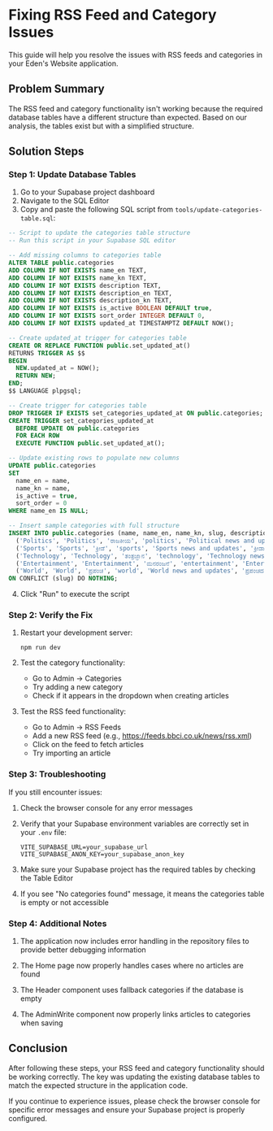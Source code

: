 # Fixing RSS Feed and Category Issues

This guide will help you resolve the issues with RSS feeds and categories in your Eden's Website application.

## Problem Summary

The RSS feed and category functionality isn't working because the required database tables have a different structure than expected. Based on our analysis, the tables exist but with a simplified structure.

## Solution Steps

### Step 1: Update Database Tables

1. Go to your Supabase project dashboard
2. Navigate to the SQL Editor
3. Copy and paste the following SQL script from `tools/update-categories-table.sql`:

```sql
-- Script to update the categories table structure
-- Run this script in your Supabase SQL editor

-- Add missing columns to categories table
ALTER TABLE public.categories 
ADD COLUMN IF NOT EXISTS name_en TEXT,
ADD COLUMN IF NOT EXISTS name_kn TEXT,
ADD COLUMN IF NOT EXISTS description TEXT,
ADD COLUMN IF NOT EXISTS description_en TEXT,
ADD COLUMN IF NOT EXISTS description_kn TEXT,
ADD COLUMN IF NOT EXISTS is_active BOOLEAN DEFAULT true,
ADD COLUMN IF NOT EXISTS sort_order INTEGER DEFAULT 0,
ADD COLUMN IF NOT EXISTS updated_at TIMESTAMPTZ DEFAULT NOW();

-- Create updated_at trigger for categories table
CREATE OR REPLACE FUNCTION public.set_updated_at()
RETURNS TRIGGER AS $$
BEGIN
  NEW.updated_at = NOW();
  RETURN NEW;
END;
$$ LANGUAGE plpgsql;

-- Create trigger for categories table
DROP TRIGGER IF EXISTS set_categories_updated_at ON public.categories;
CREATE TRIGGER set_categories_updated_at
  BEFORE UPDATE ON public.categories
  FOR EACH ROW
  EXECUTE FUNCTION public.set_updated_at();

-- Update existing rows to populate new columns
UPDATE public.categories 
SET 
  name_en = name,
  name_kn = name,
  is_active = true,
  sort_order = 0
WHERE name_en IS NULL;

-- Insert sample categories with full structure
INSERT INTO public.categories (name, name_en, name_kn, slug, description_en, description_kn, is_active, sort_order) VALUES
  ('Politics', 'Politics', 'ರಾಜಕೀಯ', 'politics', 'Political news and updates', 'ರಾಜಕೀಯ ಸುದ್ದಿಗಳು ಮತ್ತು ನವೀಕರಣಗಳು', true, 1),
  ('Sports', 'Sports', 'ಕ್ರೀಡೆ', 'sports', 'Sports news and updates', 'ಕ್ರೀಡಾ ಸುದ್ದಿಗಳು ಮತ್ತು ನವೀಕರಣಗಳು', true, 2),
  ('Technology', 'Technology', 'ತಂತ್ರಜ್ಞಾನ', 'technology', 'Technology news and updates', 'ತಂತ್ರಜ್ಞಾನ ಸುದ್ದಿಗಳು ಮತ್ತು ನವೀಕರಣಗಳು', true, 3),
  ('Entertainment', 'Entertainment', 'ಮನರಂಜನೆ', 'entertainment', 'Entertainment news and updates', 'ಮನರಂಜನಾ ಸುದ್ದಿಗಳು ಮತ್ತು ನವೀಕರಣಗಳು', true, 4),
  ('World', 'World', 'ಪ್ರಪಂಚ', 'world', 'World news and updates', 'ಪ್ರಪಂಚದ ಸುದ್ದಿಗಳು ಮತ್ತು ನವೀಕರಣಗಳು', true, 5)
ON CONFLICT (slug) DO NOTHING;
```

4. Click "Run" to execute the script

### Step 2: Verify the Fix

1. Restart your development server:
   ```
   npm run dev
   ```

2. Test the category functionality:
   - Go to Admin → Categories
   - Try adding a new category
   - Check if it appears in the dropdown when creating articles

3. Test the RSS feed functionality:
   - Go to Admin → RSS Feeds
   - Add a new RSS feed (e.g., https://feeds.bbci.co.uk/news/rss.xml)
   - Click on the feed to fetch articles
   - Try importing an article

### Step 3: Troubleshooting

If you still encounter issues:

1. Check the browser console for any error messages
2. Verify that your Supabase environment variables are correctly set in your `.env` file:
   ```
   VITE_SUPABASE_URL=your_supabase_url
   VITE_SUPABASE_ANON_KEY=your_supabase_anon_key
   ```

3. Make sure your Supabase project has the required tables by checking the Table Editor

4. If you see "No categories found" message, it means the categories table is empty or not accessible

### Step 4: Additional Notes

1. The application now includes error handling in the repository files to provide better debugging information

2. The Home page now properly handles cases where no articles are found

3. The Header component uses fallback categories if the database is empty

4. The AdminWrite component now properly links articles to categories when saving

## Conclusion

After following these steps, your RSS feed and category functionality should be working correctly. The key was updating the existing database tables to match the expected structure in the application code.

If you continue to experience issues, please check the browser console for specific error messages and ensure your Supabase project is properly configured.